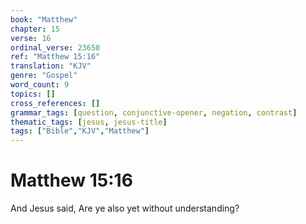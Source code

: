 ```yaml
---
book: "Matthew"
chapter: 15
verse: 16
ordinal_verse: 23650
ref: "Matthew 15:16"
translation: "KJV"
genre: "Gospel"
word_count: 9
topics: []
cross_references: []
grammar_tags: [question, conjunctive-opener, negation, contrast]
thematic_tags: [jesus, jesus-title]
tags: ["Bible","KJV","Matthew"]
---
```


# Matthew 15:16

And Jesus said, Are ye also yet without understanding?

